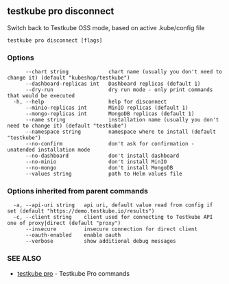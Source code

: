 ## testkube pro disconnect

Switch back to Testkube OSS mode, based on active .kube/config file

```
testkube pro disconnect [flags]
```

### Options

```
      --chart string             chart name (usually you don't need to change it) (default "kubeshop/testkube")
      --dashboard-replicas int   Dashboard replicas (default 1)
      --dry-run                  dry run mode - only print commands that would be executed
  -h, --help                     help for disconnect
      --minio-replicas int       MinIO replicas (default 1)
      --mongo-replicas int       MongoDB replicas (default 1)
      --name string              installation name (usually you don't need to change it) (default "testkube")
      --namespace string         namespace where to install (default "testkube")
      --no-confirm               don't ask for confirmation - unatended installation mode
      --no-dashboard             don't install dashboard
      --no-minio                 don't install MinIO
      --no-mongo                 don't install MongoDB
      --values string            path to Helm values file
```

### Options inherited from parent commands

```
  -a, --api-uri string   api uri, default value read from config if set (default "https://demo.testkube.io/results")
  -c, --client string    client used for connecting to Testkube API one of proxy|direct (default "proxy")
      --insecure         insecure connection for direct client
      --oauth-enabled    enable oauth
      --verbose          show additional debug messages
```

### SEE ALSO

* [testkube pro](testkube_pro.md)	 - Testkube Pro commands

